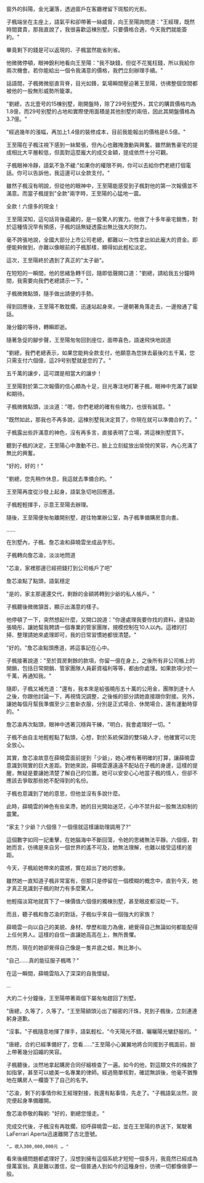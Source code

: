 

窗外的斜陽，金光灑落，透過窗戶在客廳裡留下斑駁的光影。

子楓端坐在主座上，語氣平和卻帶著一絲威脅，向王至陽詢問道："王經理，既然時間寶貴，那我直說了，我很喜歡這棟別墅。只要價格合適，今天我們就能簽約。"

畢竟剩下的錢是可以返現的、子楓當然能省則省。

他微微停頓，眼神銳利地看向王至陽："我不缺錢，但從不花冤枉錢，所以我給你兩次機會。若你能給出一個令我滿意的價格，我們立刻辦理手續。"

話語間，子楓微微挺直背脊，目光如鋒，氣場瞬間壓迫著王至陽，彷彿整個空間都被他的一股無形威勢所籠罩。

"劉總，古北壹号的15棟别墅，剛開盤時，除了29号别墅外，其它的購買價格均為1.8億，而29号别墅的占地和實際使用面積是其他别墅的兩倍，因此其開盤價格為3.7億。"

"經過幾年的漲幅，再加上1.4億的裝修成本，目前我能報出的價格是6.5億。"

王至陽在子楓注視下感到一絲緊張，但內心也難掩激動與興奮。雖然銷售豪宅的提成相比大平層較低，但面對這麼龐大的成交金額，提成依然十分可觀。

子楓眼神冷靜，語氣不急不緩:"如果你的權限不夠，你可以去給你們老總打個電話。你可以告訴他，我這邊可以全款支付。"

雖然子楓沒有明說，但從他的眼神中，王至陽能感受到子楓對他的第一次報價並不滿意。而當子楓提到"全款"兩字時，王至陽的心猛地一震。

全款！六億多的現金！

王至陽深知，這句話背後蘊藏的，是一股驚人的實力。他做了十多年豪宅銷售，對於這種情況早有預感，子楓的話無疑透露出無比強大的財力。

毫不誇張地說，全國大部分上市公司老總，都難以一次性拿出如此龐大的資金。即便能夠做到，亦難以像眼前的子楓那樣，顯得如此輕松淡定。

這次，王至陽終於遇到了真正的"太子爺"。

在短短的一瞬間，他的思緒急轉千回，隨即低聲開口道："劉總，請給我五分鐘時間，我需要向我們老總請示一下。"

子楓微微點頭，隨手做出請便的手勢。

得到回應後，王至陽不敢耽擱，迅速站起身來，一邊朝著角落走去，一邊撥通了電話。

幾分鐘的等待，轉瞬即逝。

隨著急促的腳步聲，王至陽匆匆回到座位，面帶喜色，語速飛快地說道

"劉總，我們老總表示，如果您能夠全款支付，他願意為您抹去最後的五千萬，您只需支付六個億，這29号别墅就是您的了。"

五千萬的讓步，這可謂是相當大的讓步！

王至陽對於第二次報價的信心頗為十足，目光專注地盯著子楓，眼神中充滿了誠摯和期待。

子楓微微點頭，淡淡道："嗯，你們老總的確有些魄力，也很有誠意。"

"既然如此，那我也不再多說，這棟別墅我決定買了，你現在就可以準備合約了。"

子楓露出些許滿意的神色，沒有再多言，直接表明了立場，將這棟別墅買下。

聽到子楓的決定，王至陽心中激動不已，臉上立刻綻放出愉悅的笑容，內心充滿了無比的興奮。

"好的，好的！"

"劉總，您先稍作休息，我這就去準備合約。"

王至陽再度從沙發上起身，語氣急切地回應道。

子楓輕輕揮手，示意王至陽去辦理。

隨後，王至陽便匆匆離開别墅，趕往物業辦公室，為子楓準備購房意向書。

……

在別墅內，子楓、詹芯渝和薛曉雲坐成品字形。

子楓轉向詹芯渝，淡淡地問道

"芯渝，家裡那邊已經把錢打到公司帳戶了吧"

詹芯渝點了點頭，語氣穩定

"是的，家主那邊還交代，剩餘的金額將轉到少爺的私人帳戶。"

子楓聽後微微頷首，顯示出滿意的樣子。

他停頓了一下，突然想起什麼，又開口說道："你邊處理我要你找的資料，邊協助張曉彤，讓她幫我聘請一個專業的管家團隊，規模控制在10人以內。這裡的打掃、整理請她來處理即可，我的日常習慣她都很清楚。"

"好的。"詹芯渝點頭應道，將這事記在心中。

子楓接著說道："至於買房剩餘的款項，你留一億在身上，之後所有非公司帳上的開銷，包括日常開銷、管家團隊人員薪資福利等等，都由你處理。如果款項少於一千萬，再通知我。"

隨即，子楓又補充道："還有，我本來是給張曉彤五十萬的公用金，團隊到達十人之後，你跟他討論一下，再視情況調整，之後帳的部分請她直接跟你對接。另外，讓她每個月幫我準備至少三套新衣服，分別是正式場合、休閒場合，還有運動時穿的。"

詹芯渝再次點頭，眼神中透著沉穩與干練，"明白，我會處理好一切。"

子楓不由自主地輕輕點了點頭，心想，對於系統保證的雙S級人才，他確實可以完全放心。

其實，詹芯渝故意在薛曉雲面前提到「少爺」，她心裡有著明確的打算，讓薛曉雲意識到現實的巨大差距。對她來說，薛曉雲還遠遠不配站在子楓的身邊，這樣的提醒，無疑是要讓她清楚了解自己的位置。她可以安安心心地當子楓的情人，但卻不應該去爭取那些她不配得到的名份。

子楓也意識到了她的意思，但他並沒有多說什麼。

此時，薛曉雲的神色有些呆滯，她的目光開始迷茫，心中不禁升起一股無法抑制的震驚。

"家主？少爺？六個億？一個億就這樣讓助理調用了?"

這個數字如同一記重擊，在她腦海中不斷回蕩，令她的思緒無法平靜。六個億，對她而言，彷彿是來自另一個世界的遙不可及，她無法理解，也難以接受這樣的差距。

今天，子楓給她帶來的震撼，實在超出了她的想象。

雖然她一直知道子楓非常富有，但那只是停留在一個模糊的概念中，直到今天，她才真正見識到子楓的財力有多麼驚人。

他輕描淡寫地就買下了一棟價值六個億的獨棟別墅，甚至眼皮都沒眨一下。

而且，聽子楓和詹芯渝的對話，子楓似乎來自一個強大的家族？

薛曉雲一向以自己的美貌、身材、學歷和能力為傲，總覺得自己無論如何都能配得上任何男人。這樣的自信一直讓她高高在上，無所畏懼。

然而，現在的她卻覺得自己像是一隻井底之蛙，無比渺小。

"自己……真的能征服子楓嗎？"

在這一瞬間，薛曉雲陷入了深深的自我懷疑。

...

大約二十分鐘後，王至陽帶著兩個下屬匆匆趕回了別墅。

"唐總，久等了，久等了。"王至陽額頭沁出了細密的汗珠，見到子楓後，立刻連連躬身道歉。

"沒事。"子楓隨意地揮了揮手，語氣輕松，"今天陽光不錯，曬曬陽光蠻舒服的。"

"唐總，合約已經準備好了，您看……"王至陽小心翼翼地將合同擺到子楓面前，臉上帶著幾分諂媚的笑容。

子楓聽後，淡然地拿起購房合同仔細檢查了一遍。如今的他，對這類文件的條款了如指掌，甚至可以媲美一名專業的律師。經過簡單核對，確認無誤後，他毫不猶豫地在購房人一欄簽下了自己的名字。

"芯渝，剩下的事情你和王經理對接，我還有點事情，先走了。"子楓語氣淡然，說完便起身準備離開。

詹芯渝恭敬的鞠躬:
"好的，劉總您慢走。"

完成交代後，子楓沒有再耽擱，招呼薛曉雲一起，並在王至陽的恭送下，駕駛著LaFerrari Aperta迅速離開了古北壹號。

`"… 收入300,000,000元 … "`

看來後續問題都處理好了，沒想到擁有這個系統才短短一個多月，我竟然已經成為億萬富翁。真是難以置信，從一個普通人到如今的這種身份，彷彿一切都像做夢一般。